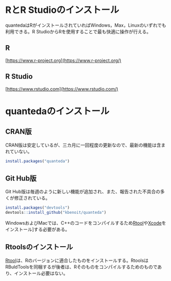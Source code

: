 RとR Studioのインストール
=========================

quantedaはRがインストールされていればWindows，Max，Linuxのいずれでも利用できる。R StudioからRを使用することで最も快適に操作が行える。

R
-

[https://www.r-project.org](https://www.r-project.org/)

R Studio
--------

[https://www.rstudio.com](https://www.rstudio.com/)

quantedaのインストール
======================

CRAN版
------

CRAN版は安定しているが、三カ月に一回程度の更新なので、最新の機能は含まれていない。

``` r
install.packages("quanteda")
```

Git Hub版
---------

Git Hub版は毎週のように新しい機能が追加され、また、報告された不具合の多くが修正されている。

``` r
install.packages("devtools")
devtools::install_github("kbenoit/quanteda")
```

WindowsおよびMacでは、C++のコードをコンパイルするため[Rtool](https://cran.r-project.org/bin/windows/Rtools/)や[Xcode](http://osxdaily.com/2014/02/12/install-command-line-tools-mac-os-x/)をインストール\]する必要がある。

Rtoolsのインストール
--------------------

[Rtool](https://cran.r-project.org/bin/windows/Rtools/)は、Rのバージョンに適合したものをインストールする。RtoolsはRBuldToolsを同梱するが後者は、Rそのものをコンパイルするためのものであり、インストール必要はない。
